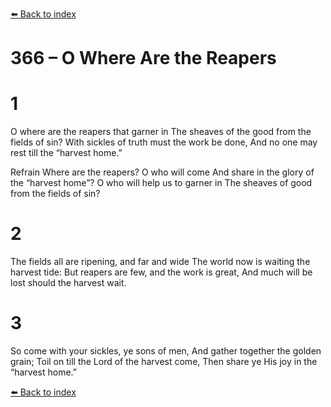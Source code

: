 [⬅️ Back to index](../README.md)

# 366 – O Where Are the Reapers


# 1
O where are the reapers that garner in
The sheaves of the good from the fields of sin?
With sickles of truth must the work be done,
And no one may rest till the “harvest home.”

Refrain
Where are the reapers? O who will come
And share in the glory of the “harvest home”?
O who will help us to garner in
The sheaves of good from the fields of sin?

# 2
The fields all are ripening, and far and wide
The world now is waiting the harvest tide:
But reapers are few, and the work is great,
And much will be lost should the harvest wait.

# 3
So come with your sickles, ye sons of men,
And gather together the golden grain;
Toil on till the Lord of the harvest come,
Then share ye His joy in the “harvest home.”

[⬅️ Back to index](../README.md)
